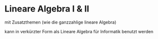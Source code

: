 # Lineare Algebra I & II

mit Zusatzthemen (wie die ganzzahlige lineare Algebra)

kann in verkürzter Form als Lineare Algebra für Informatik benutzt werden
